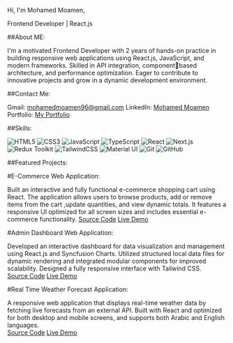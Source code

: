 Hi, I'm Mohamed Moamen,

Frontend Developer | React.js

##About ME:

I'm a motivated Frontend Developer with 2 years of hands-on practice in building responsive web applications using React.js, JavaScript, and modern frameworks. Skilled in API integration, componentbased architecture, and performance optimization. Eager to contribute to innovative projects and grow in a dynamic development environment.

##Contact Me:

Gmail: [mohamedmoamen96@gmail.com](mailto:mohamedmoamen96@gmail.com)
LinkedIn: [Mohamed Moamen](https://www.linkedin.com/in/mohamed-moamen-24033a221/)
Portfolio: [My Portfolio](https://portfolio-three-omega-fabp5h3znx.vercel.app/)

##Skills:

![HTML5](https://img.shields.io/badge/HTML5-E34F26?style=for-the-badge&logo=html5&logoColor=white)
![CSS3](https://img.shields.io/badge/CSS3-1572B6?style=for-the-badge&logo=css3&logoColor=white)
![JavaScript](https://img.shields.io/badge/JavaScript-323330?style=for-the-badge&logo=javascript&logoColor=F7DF1E)
![TypeScript](https://img.shields.io/badge/TypeScript-007ACC?style=for-the-badge&logo=typescript&logoColor=white)
![React](https://img.shields.io/badge/React-20232A?style=for-the-badge&logo=react&logoColor=61DAFB)
![Next.js](https://img.shields.io/badge/Next.js-000000?style=for-the-badge&logo=next.js&logoColor=white)
![Redux Toolkit](https://img.shields.io/badge/Redux_Toolkit-593D88?style=for-the-badge&logo=redux&logoColor=white)
![TailwindCSS](https://img.shields.io/badge/Tailwind_CSS-38B2AC?style=for-the-badge&logo=tailwind-css&logoColor=white)
![Material UI](https://img.shields.io/badge/Material--UI-0081CB?style=for-the-badge&logo=material-ui&logoColor=white)
![Git](https://img.shields.io/badge/Git-F05032?style=for-the-badge&logo=git&logoColor=white)
![GitHub](https://img.shields.io/badge/GitHub-100000?style=for-the-badge&logo=github&logoColor=white)

##Featured Projects:

#E-Commerce Web Application:

Built an interactive and fully functional e-commerce shopping cart using React. The application allows users to browse products, add or remove items from the cart ,update quantities, and view dynamic totals. It features a responsive UI optimized for all screen sizes and includes essential e-commerce functionality. 
  [Source Code](https://github.com/MohamedMoamen/E-commerceWebsite)
  [Live Demo](https://e-commerce-website-cyan-sigma.vercel.app/)

#Admin Dashboard Web Application:

Developed an interactive dashboard for data visualization and management using React.js and Syncfusion Charts. Utilized structured local data files for dynamic rendering and integrated modular components for improved scalability. Designed a fully responsive interface with Tailwind CSS.  
  [Source Code](https://github.com/MohamedMoamen/Admin-Dashboard-App) 
  [Live Demo](https://admin-dashboard-app-opal.vercel.app/)

#Real Time Weather Forecast Application:

A responsive web application that displays real-time weather data by fetching live forecasts from an external API. Built with React and optimized for both desktop and mobile screens, and supports both Arabic and English languages.  
  [Source Code](https://github.com/MohamedMoamen/WeatherForecast)
  [Live Demo](https://weather-forecast-zeta-nine.vercel.app/)
